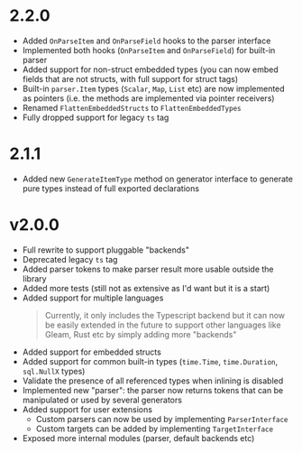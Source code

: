 # 2.2.0

- Added `OnParseItem` and `OnParseField` hooks to the parser interface
- Implemented both hooks (`OnParseItem` and `OnParseField`) for built-in parser
- Added support for non-struct embedded types (you can now embed fields that are not structs, with full support for struct tags)
- Built-in `parser.Item` types (`Scalar`, `Map`, `List` etc) are now implemented as pointers (i.e. the methods are implemented via pointer receivers)
- Renamed `FlattenEmbeddedStructs` to `FlattenEmbeddedTypes`
- Fully dropped support for legacy `ts` tag

# 2.1.1

- Added new `GenerateItemType` method on generator interface to generate pure types instead of full exported declarations

# v2.0.0

- Full rewrite to support pluggable "backends"
- Deprecated legacy `ts` tag
- Added parser tokens to make parser result more usable outside the library
- Added more tests (still not as extensive as I'd want but it is a start)
- Added support for multiple languages
  > Currently, it only includes the Typescript backend but it can now be easily extended in the future to support other languages like Gleam, Rust etc by simply adding more "backends"
- Added support for embedded structs
- Added support for common built-in types (`time.Time`, `time.Duration`, `sql.NullX` types)
- Validate the presence of all referenced types when inlining is disabled
- Implemented new "parser": the parser now returns tokens that can be manipulated or used by several generators
- Added support for user extensions
  - Custom parsers can now be used by implementing `ParserInterface`
  - Custom targets can be added by implementing `TargetInterface`
- Exposed more internal modules (parser, default backends etc)
